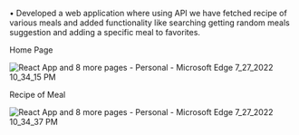 •	Developed a web application where using API we have fetched recipe of various meals and added functionality like searching getting random meals suggestion and adding a specific meal to favorites.

Home Page

![React App and 8 more pages - Personal - Microsoft​ Edge 7_27_2022 10_34_15 PM](https://user-images.githubusercontent.com/70700032/181307365-7cc448bc-cbba-4626-8fc2-53ef34ee2120.png)


Recipe of Meal 

![React App and 8 more pages - Personal - Microsoft​ Edge 7_27_2022 10_34_37 PM](https://user-images.githubusercontent.com/70700032/181307418-5a9b39f4-e627-4b23-98e1-3a8dabbda025.png)
